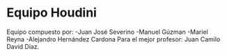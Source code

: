 # Equipo Houdini
Equipo compuesto por:
  -Juan José Severino
  -Manuel Gúzman
  -Mariel Reyna
  -Alejandro Hernández Cardona
Para el mejor profesor: Juan Camilo David Díaz.
